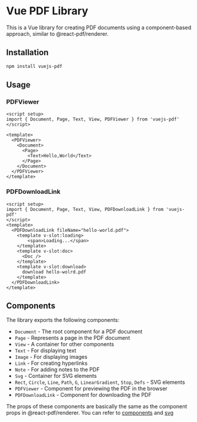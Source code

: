 # Vue PDF Library

This is a Vue library for creating PDF documents using a component-based approach, similar to @react-pdf/renderer.

## Installation

```bash
npm install vuejs-pdf
```

## Usage

### PDFViewer

```vue
<script setup>
import { Document, Page, Text, View, PDFViewer } from 'vuejs-pdf'
</script>

<template>
  <PDFViewer>
    <Document>
      <Page>
        <Text>Hello,World</Text>
      </Page>
    </Document>
  </PDFViewer>
</template>
```

### PDFDownloadLink

```vue
<script setup>
import { Document, Page, Text, View, PDFDownloadLink } from 'vuejs-pdf'
</script>
<template>
  <PDFDownloadLink fileName="hello-world.pdf">
    <template v-slot:loading>
        <span>Loading...</span>
    </template>
    <template v-slot:doc>
      <Doc />
    </template>
    <template v-slot:download>
      download hello-wolrd.pdf
    </template>
  </PDFDownloadLink>
</template>
```


## Components

The library exports the following components:

- `Document` - The root component for a PDF document
- `Page` - Represents a page in the PDF document
- `View` - A container for other components
- `Text` - For displaying text
- `Image` - For displaying images
- `Link` - For creating hyperlinks
- `Note` - For adding notes to the PDF
- `Svg` - Container for SVG elements
- `Rect`, `Circle`, `Line`, `Path`, `G`, `LinearGradient`, `Stop`, `Defs` - SVG elements
- `PDFViewer` - Component for previewing the PDF in the browser
- `PDFDownloadLink` - Component for downloading the PDF

The props of these components are basically the same as the component props in @react-pdf/renderer. You can refer to [components](https://react-pdf.org/components) and [svg](https://react-pdf.org/svg)